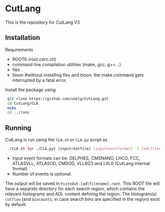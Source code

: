 # CutLang
This is the repository for CutLang V3 


## Installation

Requirements
* ROOT6 (root.cern.ch) 
* command line compilation utilities (make, gcc, g++...) 
* flex
* bison #without installing flex and bison, the make command gets interrupted by a fatal error.

Install the package using
```bash
 git clone https://github.com/unelg/CutLang.git
 cd CutLang/CLA
 make
 cd ../runs
```

## Running

CutLang is run using the `CLA.sh` or `CLA.py` script as

```bash
 ./CLA.sh (or ./CLA.py) [inputrootfile] [inputeventformat] -i [adlfilename.adl] -e [numberofevents]
```
* Input event formats can be: DELPHES, CMSNANO, LHCO, FCC, ATLASVLL, ATLASOD, CMSOD, VLLBG3 and LVL0 (CutLang internal format) 
* Number of events is optional.

The output will be saved in `histoOut-[adlfilename].root`.  This ROOT file will have a separate directory for each search region, which contains the relevant histograms and ADL content defining the region.  The histogram(s) `cutflow` (and `bincounts`, in case search bins are specified in the region) exist by default.  

